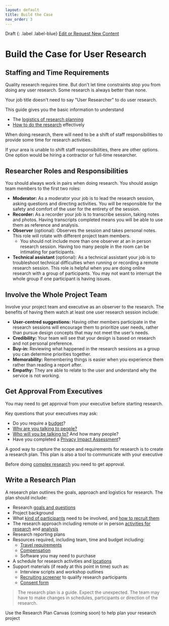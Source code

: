 ```yaml
---
layout: default
title: Build the Case
nav_order: 3
---
```


Draft
{: .label .label-blue}
[Edit or Request New Content](https://github.com/bcgov/user-research-guide/issues/new/choose)

# Build the Case for User Research

## Staffing and Time Requirements
Quality research requires time. But don't let time constraints stop you from doing any user research. Some research is always better than none.

Your job title doesn't need to say "User Researcher" to do user research.

This guide gives you the basic information to understand
- The [logistics of research planning](https://bcgov.github.io/user-research-guide/planning-research/)
- [How to do the research](https://bcgov.github.io/user-research-guide/conduct-research.html) effectively

When doing research, there will need to be a shift of staff responsibilities to provide some time for research activities.

If your area is unable to shift staff responsibilities, there are other options. One option would be hiring a contractor or full-time researcher.


## Researcher Roles and Responsibilities
You should always work in pairs when doing research. You should assign team members to the first two roles:

- **Moderator:** As a moderator your job is to lead the research session, asking questions and directing activities. You will be responsible for the safety and comfort of the user for the entirety of the session.
- **Recorder:** As a recorder your job is to transcribe session, taking notes and photos. Having transcripts completed means you will be able to use them as reference and analysis.
- **Observer** (optional): Observes the session and takes personal notes. This role will rotate with different project team members.
  - You should not include more than one observer at an in person research session. Having too many people in the room can be intimating for participants.
- **Technical assistant** (optional): As a technical assistant your job is to troubleshoot technical difficulties when running or recording a remote research session. This role is helpful when you are doing online research with a group of participants. You may not want to interrupt the whole group if one participant is having issues.


## Involve the Whole Project Team
Involve your project team and executive as an observer to the research. The benefits of having them watch at least one user research session include:

- **User-centred suggestions:** Having other members participate in the research sessions will encourage them to prioritize user needs, rather than pursue design concepts that may not meet the user’s needs.
- **Credibility:** Your team will see that your design is based on research and not personal preference.
- **Buy-in:** Reviewing what happened in the research sessions as a group you can determine priorities together.
- **Memorability:** Remembering things is easier when you experience them rather than reading a report after.
- **Empathy:** They are able to relate to the user and understand why the service is not working.

## Get Approval From Executives
You may need to get approval from your executive before starting research.

Key questions that your executives may ask:

- Do you require a [budget](https://bcgov.github.io/user-research-guide/planning-research/#create-a-budget)?
- [Why are you talking to people?](https://bcgov.github.io/user-research-guide/understand-user-research.html#why-is-user-research-important)
- [Who will you be talking to?](https://bcgov.github.io/user-research-guide/planning-research/#identify-the-right-participants) And how many people?
- Have you completed a [Privacy Impact Assessment](https://bcgov.github.io/user-research-guide/planning-research/pia.html)?

A good way to capture the scope and requirements for research is to create a research plan. This plan is also a tool to communicate with your executive

Before doing [complex research](https://bcgov.github.io/user-research-guide/ethics.html#complex-research-activities) you need to get approval.

## Write a Research Plan
A research plan outlines the goals, approach and logistics for research. The plan should include:

- Research [goals and questions](https://bcgov.github.io/user-research-guide/define-goals.html)
- Project background
- What [kind of participants](https://bcgov.github.io/user-research-guide/planning-research/#identify-the-right-participants) need to be involved, and [how to recruit them](https://bcgov.github.io/user-research-guide/find-participants.html)
- The research approach including remote or in person [activities for research](https://bcgov.github.io/user-research-guide/activities/) and [analysis](https://bcgov.github.io/user-research-guide/analysis.html)
- Research reporting plans
- Resources required, including team, time and budget including:
  - [Travel requirements](https://bcgov.github.io/user-research-guide/planning-research/travel.html)
  - [Compensation](https://bcgov.github.io/user-research-guide/planning-research/compensation.html)
  - Software you may need to purchase
- A schedule for research activities and [locations](https://bcgov.github.io/user-research-guide/planning-research/travel.html)
- Support materials (if ready at this point in time) such as:
  - Interview scripts and workshop outlines
  - [Recruiting screener](https://bcgov.github.io/user-research-guide/find-participants.html#screen-participants) to qualify research participants
  - [Consent form](https://bcgov.github.io/user-research-guide/planning-research/consent.html)

> The research plan is a guide. Expect the unexpected. The team may have to make changes in schedules, participants or direction of the research.

Use the Research Plan Canvas (coming soon) to help plan your research project
